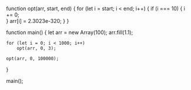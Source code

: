 
function opt(arr, start, end) {
    for (let i = start; i < end; i++) {
        if (i === 10) {
            i += 0;  
        }
        arr[i] = 2.3023e-320;
    }
}

function main() {
    let arr = new Array(100);
    arr.fill(1.1);

    for (let i = 0; i < 1000; i++)
        opt(arr, 0, 3);

    opt(arr, 0, 100000);
}

main();
